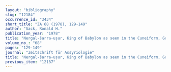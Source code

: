 ```yaml
---
layout: "bibliography"
slug: "12184"
occurrence_id: "3434"
short_title: "ZA 68 (1978), 129-149"
author: "Sack, Ronald H."
publication_year: "1978"
title: "Nergal-šarra-uṣur, King of Babylon as seen in the Cuneiform, Greek Latin and Hebrew Sources"
volume_no_: "68"
pages: "129-149"
journal: "Zeitschrift für Assyriologie"
title: "Nergal-šarra-uṣur, King of Babylon as seen in the Cuneiform, Greek Latin and Hebrew Sources"
previous_item: "12187"
---
```

